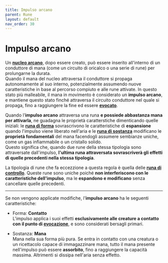 ```yaml
---
title: Impulso arcano
parent: Rune
layout: default
nav_order: 30
---
```


# Impulso arcano

Un [**nucleo arcano**][nucleo], dopo essere creato, può essere inserito all'interno di un conduttore di mana (come un circuito di oricalco o una serie di rune) per prolungarne la durata.  
Quando il mana del nucleo attraversa il conduttore si propaga autonomamente al suo interno, potenzialmente assumendo nuove caratteristiche in base al percorso compiuto e alle rune attivate. In questo stato più malleabile, il mana in movimento è considerato un **impulso arcano**, e mantiene questo stato finché attraversa il circuito conduttore nel quale si propaga, fino a raggiungere la fine ed essere [**evocato**](./evocation).

Quando l'**impulso arcano** attraversa una runa **e possiede abbastanza mana per attivarla**, ne guadagna le proprietà caratterstiche dimenticando quelle iniziali: le [**runa di forma**](./shape/) sovrascrivono le caratteristiche di **espansione** quando l'impulso viene liberato nell'aria e le [**runa di sostanza**](./substance/) modificano le **proprietà fondamentali** del mana facendogli assumere sembianze uniche, come un gas infiammabile o un cristallo solido.  
Questo significa che, quando due rune della stessa tipologia sono attraversate dall'impulso, **l'ultima runa attraversata sovrascriverà gli effetti di quelle precedenti nella stessa tipologia**.

La tipologia di rune che fa eccezzione a questa regola è quella delle [**runa di controllo**](./control/). Queste rune sono uniche poiché **non interferiscono con le caratteristiche dell'impulso**, ma le **espandono e modificano** senza cancellare quelle precedenti.

---

Se non vengono applicate modifiche, l'**impulso arcano** ha le seguenti caratteristiche:

* Forma: **Contatto**<br>   L'impulso applica i suoi effetti **esclusivamente alle creature a contatto con il punto di [evocazione](./evocation)**, e sono considerati bersagli primari.

* Sostanza: **Mana**<br>    Mana nella sua forma più pura. Se entra in contatto con una creatura o un ricettacolo capace di immagazzinare mana, tutto il mana presente nell'impulso può essere **assorbito**, fino a raggiungere la capacità massima. Altrimenti si dissipa nell'aria senza effetto.

[nucleo]: ./arcane-core